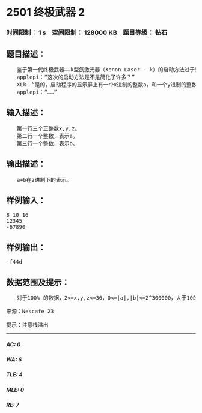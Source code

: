 # 2501 终极武器 2   
### 时间限制： 1 s&nbsp;&nbsp;&nbsp;&nbsp;空间限制： 128000 KB&nbsp;&nbsp;&nbsp;&nbsp;题目等级： 钻石  
## 题目描述：  

<pre>
　　鉴于第一代终极武器——k型氙激光器（Xenon Laser - k）的启动方法过于繁琐，XLk又发明了第二代终极武器。
　　applepi：“这次的启动方法是不是简化了许多？”
　　XLk：“是的，启动程序的显示屏上有一个x进制的整数a，和一个y进制的整数b，而打开第二代终极武器的密码就是这两个数的和在z进制下的表示。怎么样，够简单吧！”
　　applepi：“……”
</pre>
  
  
## 输入描述：  

<pre>
　　第一行三个正整数x,y,z。
　　第二行一个整数，表示a。
　　第三行一个整数，表示b。
</pre>
  
  
## 输出描述：  

<pre>
　　a+b在z进制下的表示。 
</pre>
  
  
## 样例输入：  

<pre>
8 10 16
12345
-67890
</pre>
  
  
## 样例输出：  

<pre>
-f44d
</pre>
  
  
## 数据范围及提示：  

<pre>
　　对于100% 的数据，2<=x,y,z<=36，0<=|a|,|b|<=2^300000，大于10的进制中用小写字母’a’~’z’表示10~35，保证没有前导0，正数和0前没有符号，负数前仅有一个负号。  
 
来源：Nescafe 23
 
提示：注意栈溢出
</pre>
  
  
***  

##### AC: 0  
##### WA: 6  
##### TLE: 4  
##### MLE: 0  
##### RE: 7  
